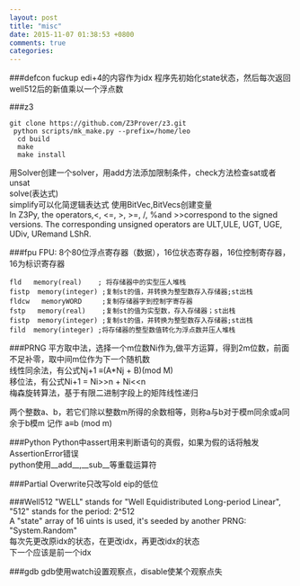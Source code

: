 ```yaml
---
layout: post
title: "misc"
date: 2015-11-07 01:38:53 +0800
comments: true
categories: 
---
```

###defcon fuckup
edi+4的内容作为idx
程序先初始化state状态，然后每次返回well512后的新值乘以一个浮点数  





###z3

    git clone https://github.com/Z3Prover/z3.git
     python scripts/mk_make.py --prefix=/home/leo
      cd build
      make
      make install
      
用Solver创建一个solver，用add方法添加限制条件，check方法检查sat或者unsat  
solve(表达式)  
simplify可以化简逻辑表达式
使用BitVec,BitVecs创建变量  
In Z3Py, the operators,<, <=, >, >=, /, %and >>correspond to the signed versions. The corresponding unsigned operators are ULT,ULE, UGT, UGE, UDiv, URemand LShR.
  

###fpu
FPU: 8个80位浮点寄存器（数据），16位状态寄存器，16位控制寄存器，16为标识寄存器  

    fld   memory(real)    ; 将存储器中的实型压人堆栈
    fistp  memory(integer) ;复制st的值，并转换为整型数存入存储器;st出栈
    fldcw   memoryWORD     ;复制存储器字到控制字寄存器
    fstp   memory(real)    ;复制st的值为实型数，存入存储器；st出栈
    fistp  memory(integer) ;复制st的值，并转换为整型数存入存储器;st出栈
    fild  memory(integer) ;将存储器的整型数值转化为浮点数并压人堆栈
    
    
    

###PRNG
平方取中法，选择一个m位数Ni作为,做平方运算，得到2m位数，前面不足补零，取中间m位作为下一个随机数  
线性同余法，有公式Nj+1 ≡(A*Nj + B)(mod M)  
移位法，有公式Ni+1 = Ni>>n + Ni<<n  
梅森旋转算法，基于有限二进制字段上的矩阵线性递归  

两个整数a、b，若它们除以整数m所得的余数相等，则称a与b对于模m同余或a同余于b模m
记作 a≡b (mod m)   

###Python
Python中assert用来判断语句的真假，如果为假的话将触发AssertionError错误  
python使用__add__,__sub__等重载运算符



###Partial Overwrite只改写old eip的低位 

###Well512
"WELL" stands for "Well Equidistributed Long-period Linear",  
"512" stands for the period: 2^512  
A "state" array of 16 uints is used, it's seeded by another PRNG: "System.Random"  
每次先更改原idx的状态，在更改idx，再更改idx的状态  
下一个应该是前一个idx



###gdb
gdb使用watch设置观察点，disable使某个观察点失
